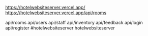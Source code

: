https://hotelwebsiteserver.vercel.app/
https://hotelwebsiteserver.vercel.app/api/rooms

api/rooms
api/users
api/staff
api/inventory
api/feedback
api/login
api/register
#hotelwebsiteserver
hotelwebsiteserver
